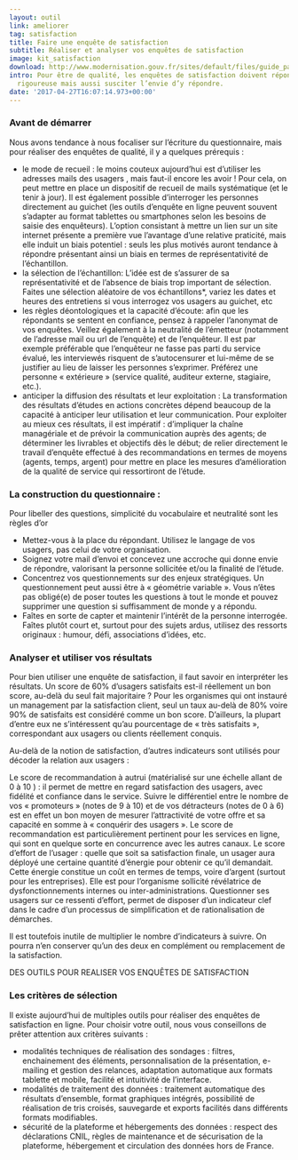 ```yaml
---
layout: outil
link: ameliorer
tag: satisfaction
title: Faire une enquête de satisfaction
subtitle: Réaliser et analyser vos enquêtes de satisfaction
image: kit_satisfaction
download: http://www.modernisation.gouv.fr/sites/default/files/guide_partie_pratique.pdf
intro: Pour être de qualité, les enquêtes de satisfaction doivent répondre à une méthodologie
  rigoureuse mais aussi susciter l’envie d’y répondre.
date: '2017-04-27T16:07:14.973+00:00'
---
```


### Avant de démarrer 

Nous avons tendance à nous focaliser sur l’écriture du questionnaire, mais pour réaliser des enquêtes de qualité, il y a quelques prérequis :
- le mode de recueil : le moins couteux aujourd’hui est d’utiliser les adresses mails des usagers , mais faut-il encore les avoir ! Pour cela, on peut mettre en place un dispositif de recueil de mails systématique (et le tenir à jour). Il est également possible d’interroger les personnes directement au guichet (les outils d’enquête en ligne peuvent souvent s’adapter au format tablettes ou smartphones selon les besoins de saisie des enquêteurs). L’option consistant à mettre un lien sur un site internet présente a première vue l’avantage d’une relative praticité, mais elle induit un biais potentiel : seuls les plus motivés auront tendance à répondre présentant ainsi un biais en termes de représentativité de l’échantillon.
- la sélection de l’échantillon: L’idée est de s’assurer de sa représentativité et de l’absence de biais trop important de sélection. Faites une sélection aléatoire de vos échantillons*, variez les dates et heures des entretiens si vous interrogez vos usagers au guichet, etc 
- les règles déontologiques et la capacité d’écoute: afin que les répondants se sentent en confiance, pensez à rappeler l’anonymat de vos enquêtes. Veillez également à la neutralité de l’émetteur (notamment de l’adresse mail ou url de l’enquête) et de l’enquêteur. Il est par exemple préférable que l’enquêteur ne fasse pas parti du service évalué, les interviewés risquent de s’autocensurer et lui-même de se justifier au lieu de laisser les personnes s’exprimer. Préférez une personne « extérieure » (service qualité, auditeur externe, stagiaire, etc.). 
- anticiper la diffusion des résultats et leur exploitation : La transformation des résultats d’études en actions concrètes dépend beaucoup de la capacité à anticiper leur utilisation et leur communication. Pour exploiter au mieux ces résultats, il est impératif :
d’impliquer la chaîne managériale et de prévoir la communication auprès des agents;
de déterminer les livrables et objectifs dès le début;
de relier directement le travail d’enquête effectué à des recommandations en termes de moyens (agents, temps, argent) pour mettre en place les mesures d’amélioration de la qualité de service qui ressortiront de l’étude.

### La construction du questionnaire : 

Pour libeller des questions, simplicité du vocabulaire et neutralité sont les règles d’or 
- Mettez-vous à la place du répondant. Utilisez le langage de vos usagers, pas celui de votre organisation.
- Soignez votre mail d’envoi et concevez une accroche qui donne envie de répondre, valorisant la personne sollicitée et/ou la finalité de l’étude.
- Concentrez vos questionnements sur des enjeux stratégiques. Un questionnement peut aussi être à « géométrie variable ». Vous n’êtes pas obligé(e) de poser toutes les questions à tout le monde et pouvez supprimer une question si suffisamment de monde y a répondu. 
- Faîtes en sorte de capter et maintenir l’intérêt de la personne interrogée. Faîtes plutôt court et, surtout pour des sujets ardus, utilisez des ressorts originaux : humour, défi, associations d’idées, etc. 

### Analyser et utiliser vos résultats

Pour bien utiliser une enquête de satisfaction, il faut savoir en interpréter les résultats. 
Un score de 60% d’usagers satisfaits est-il réellement un bon score, au-delà du seul fait majoritaire ? Pour les organismes qui ont instauré un management par la satisfaction client, seul un taux au-delà de 80% voire 90% de satisfaits est considéré comme un bon score. D’ailleurs, la plupart d’entre eux ne s’intéressent qu’au pourcentage de « très satisfaits », correspondant aux usagers ou clients réellement conquis. 

Au-delà de la notion de satisfaction, d’autres indicateurs sont utilisés pour décoder la relation aux usagers : 

Le score de recommandation à autrui (matérialisé sur une échelle allant de 0 à 10 ) : il permet de mettre en regard satisfaction des usagers, avec fidélité et confiance dans le service. Suivre le différentiel entre le nombre de vos « promoteurs » (notes de 9 à 10) et de vos détracteurs  (notes de 0 à 6) est en effet un bon moyen de mesurer l’attractivité de votre offre et sa capacité en somme à « conquérir des usagers ». Le score de recommandation est particulièrement pertinent pour les services en ligne, qui sont en quelque sorte en concurrence avec les autres canaux.
Le score d’effort de l’usager : quelle que soit sa satisfaction finale, un usager aura déployé une certaine quantité d’énergie pour obtenir ce qu’il demandait. Cette énergie constitue un coût en termes de temps, voire d’argent (surtout pour les entreprises). Elle est pour l’organisme sollicité révélatrice de dysfonctionnements internes ou inter-administrations. Questionner ses usagers sur ce ressenti d’effort, permet de disposer d’un indicateur clef dans le cadre d’un processus de simplification et de rationalisation de démarches.  

Il est toutefois inutile de multiplier le nombre d’indicateurs à suivre. On pourra n’en conserver qu’un des deux en complément ou remplacement de la satisfaction.


DES OUTILS POUR REALISER VOS ENQUÊTES DE SATISFACTION 

### Les critères de sélection 

Il existe aujourd’hui de multiples outils pour réaliser des enquêtes de satisfaction en ligne. Pour choisir votre outil, nous vous conseillons de prêter attention aux critères suivants : 
- modalités techniques de réalisation des sondages : filtres, enchainement des éléments, personnalisation de la présentation, e-mailing et gestion des relances, adaptation automatique aux formats tablette et mobile, facilité et intuitivité de l’interface.
- modalités de traitement des données : traitement automatique des résultats d’ensemble, format graphiques intégrés, possibilité de réalisation de tris croisés, sauvegarde et exports facilités dans différents formats modifiables.   
- sécurité de la plateforme et hébergements des données : respect des déclarations CNIL, règles de maintenance et de sécurisation de la plateforme, hébergement et circulation des données hors de France.